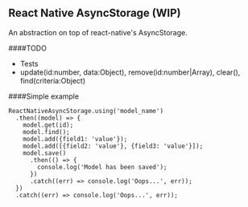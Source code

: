 React Native AsyncStorage (WIP)
-------------------------------

An abstraction on top of react-native's AsyncStorage.

####TODO
 - Tests
 - update(id:number, data:Object), remove(id:number|Array), clear(), find(criteria:Object)

####Simple example

    ReactNativeAsyncStorage.using('model_name')
      .then((model) => {
        model.get(id);
        model.find();
        model.add({field1: 'value'});
        model.add([{field2: 'value'}, {field3: 'value'}]);
        model.save()
          .then(() => {
            console.log('Model has been saved');
          })
          .catch((err) => console.log('Oops...', err));
      })
      .catch((err) => console.log('Oops...', err));